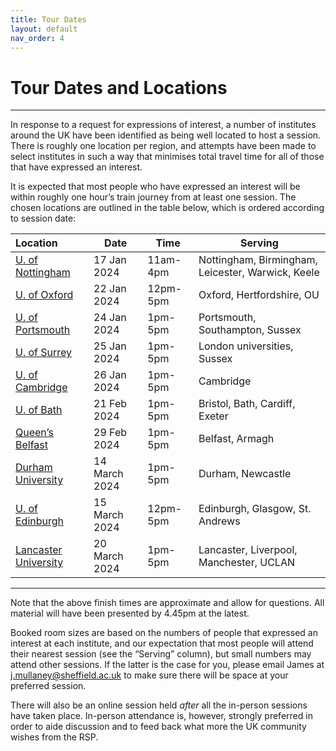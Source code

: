 ```yaml
---
title: Tour Dates
layout: default
nav_order: 4
---
```


# Tour Dates and Locations

---

In response to a request for expressions of interest, a number of institutes around the UK have been identified as being well located to host a session. There is roughly one location per region, and attempts have been made to select institutes in such a way that minimises total travel time for all of those that have expressed an interest.

It is expected that most people who have expressed an interest will be within roughly one hour’s train journey from at least one session. The chosen locations are outlined in the table below, which is ordered according to session date:

| Location | Date | Time | Serving |
|:---------|------|------|---------|
|[U. of Nottingham](./Locations/nottingham.html)|17 Jan 2024|11am-4pm|Nottingham, Birmingham, Leicester, Warwick, Keele|
|[U. of Oxford](./Locations/oxford.html)|22 Jan 2024|12pm-5pm|Oxford, Hertfordshire, OU|
|[U. of Portsmouth](./Locations/portsmouth.html)|24 Jan 2024|1pm-5pm|Portsmouth, Southampton, Sussex|
|[U. of Surrey](./Locations/surrey.html)|25 Jan 2024|1pm-5pm|London universities, Sussex|
|[U. of Cambridge](./Locations/cambridge.html)|26 Jan 2024|1pm-5pm|Cambridge|
|[U. of Bath](./Locations/bath.html)|21 Feb 2024|1pm-5pm|Bristol, Bath, Cardiff, Exeter|
|[Queen’s Belfast](./Locations/qub.html)|29 Feb 2024|1pm-5pm|Belfast, Armagh|
|[Durham University](./Locations/durham.html)|14 March 2024|1pm-5pm|Durham, Newcastle|
|[U. of Edinburgh](./Locations/edinburgh.html)|15 March 2024|12pm-5pm|Edinburgh, Glasgow, St. Andrews|
|[Lancaster University](./Locations/lancaster.html)|20 March 2024|1pm-5pm|Lancaster, Liverpool, Manchester, UCLAN|

---
Note that the above finish times are approximate and allow for questions. All material will have been presented by 4.45pm at the latest.

Booked room sizes are based on the numbers of people that expressed an interest at each institute, and our expectation that most people will attend their nearest session (see the “Serving” column), but small numbers may attend other sessions. If the latter is the case for you, please email James at j.mullaney@sheffield.ac.uk to make sure there will be space at your preferred session.

There will also be an online session held _after_ all the in-person sessions have taken place. In-person attendance is, however, strongly preferred in order to aide discussion and to feed back what more the UK community wishes from the RSP.